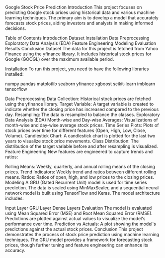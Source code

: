 Google Stock Price Prediction
Introduction
This project focuses on predicting Google stock prices using historical data and various machine learning techniques. The primary aim is to develop a model that accurately forecasts stock prices, aiding investors and analysts in making informed decisions.

Table of Contents
Introduction
Dataset
Installation
Data Preprocessing
Exploratory Data Analysis (EDA)
Feature Engineering
Modeling
Evaluation
Results
Conclusion
Dataset
The data for this project is fetched from Yahoo Finance using the yfinance library. It includes historical stock prices for Google (GOOGL) over the maximum available period.

Installation
To run this project, you need to have the following libraries installed:

numpy
pandas
matplotlib
seaborn
yfinance
xgboost
scikit-learn
imblearn
tensorflow

Data Preprocessing
Data Collection: Historical stock prices are fetched using the yfinance library.
Target Variable: A target variable is created to indicate whether the closing price has increased compared to the previous day.
Resampling: The data is resampled to balance the classes.
Exploratory Data Analysis (EDA)
Month-wise and Day-wise Averages: Visualizations of month-wise and day-wise average stock prices.
Time Series Plots: Plots of stock prices over time for different features (Open, High, Low, Close, Volume).
Candlestick Chart: A candlestick chart is plotted for the last two years to visualize stock price movements.
Class Distribution: The distribution of the target variable before and after resampling is visualized.
Feature Engineering
New features are engineered to capture trends and ratios:

Rolling Means: Weekly, quarterly, and annual rolling means of the closing prices.
Trend Indicators: Weekly trend and ratios between different rolling means.
Ratios: Ratios of open, high, and low prices to the closing prices.
Modeling
A GRU (Gated Recurrent Unit) model is used for time series prediction. The data is scaled using MinMaxScaler, and a sequential neural network model is built using TensorFlow and Keras. The model architecture includes:

Input Layer
GRU Layer
Dense Layers
Evaluation
The model is evaluated using Mean Squared Error (MSE) and Root Mean Squared Error (RMSE). Predictions are plotted against actual values to visualize the model's performance over time.
Prediction vs Actuals: A plot showing the model's predictions against the actual stock prices.
Conclusion
This project demonstrates the process of stock price prediction using machine learning techniques. The GRU model provides a framework for forecasting stock prices, though further tuning and feature engineering can enhance its accuracy.
